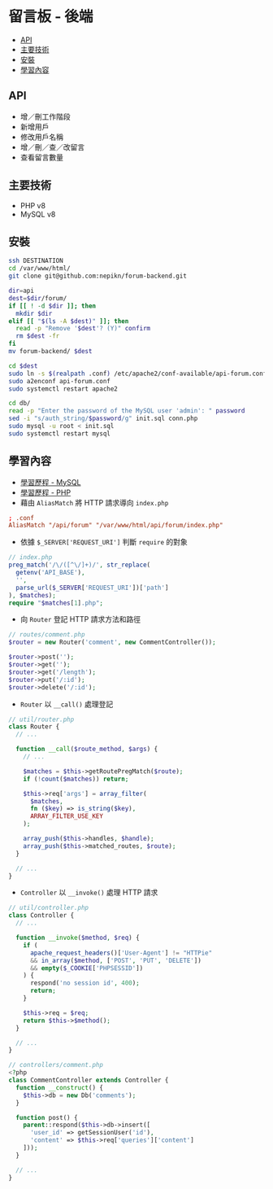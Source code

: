# 留言板 - 後端

- [API](#api)
- [主要技術](#主要技術)
- [安裝](#安裝)
- [學習內容](#學習內容)

## API

- 增／刪工作階段
- 新增用戶
- 修改用戶名稱
- 增／刪／查／改留言
- 查看留言數量

## 主要技術

- PHP v8
- MySQL v8

## 安裝

```bash
ssh DESTINATION
cd /var/www/html/
git clone git@github.com:nepikn/forum-backend.git

dir=api
dest=$dir/forum/
if [[ ! -d $dir ]]; then
  mkdir $dir
elif [[ "$(ls -A $dest)" ]]; then
  read -p "Remove '$dest'? (Y)" confirm
  rm $dest -fr
fi
mv forum-backend/ $dest

cd $dest
sudo ln -s $(realpath .conf) /etc/apache2/conf-available/api-forum.conf
sudo a2enconf api-forum.conf
sudo systemctl restart apache2

cd db/
read -p "Enter the password of the MySQL user 'admin': " password
sed -i "s/auth_string/$password/g" init.sql conn.php
sudo mysql -u root < init.sql
sudo systemctl restart mysql
```

## 學習內容

- [學習歷程 - MySQL](https://hackmd.io/IGSwDtGbShqUfFx2O1djTQ?view)
- [學習歷程 - PHP](https://hackmd.io/brEuH5vtReOs5fh8_X7L6A?view)
- 藉由 `AliasMatch` 將 HTTP 請求導向 `index.php`

```conf
; .conf
AliasMatch "/api/forum" "/var/www/html/api/forum/index.php"
```

- 依據 `$_SERVER['REQUEST_URI']` 判斷 `require` 的對象

```php
// index.php
preg_match('/\/([^\/]+)/', str_replace(
  getenv('API_BASE'),
  '',
  parse_url($_SERVER['REQUEST_URI'])['path']
), $matches);
require "$matches[1].php";
```

- 向 `Router` 登記 HTTP 請求方法和路徑

```php
// routes/comment.php
$router = new Router('comment', new CommentController());

$router->post('');
$router->get('');
$router->get('/length');
$router->put('/:id');
$router->delete('/:id');
```

- `Router` 以 `__call()` 處理登記

```php
// util/router.php
class Router {
  // ...

  function __call($route_method, $args) {
    // ...

    $matches = $this->getRoutePregMatch($route);
    if (!count($matches)) return;

    $this->req['args'] = array_filter(
      $matches,
      fn ($key) => is_string($key),
      ARRAY_FILTER_USE_KEY
    );

    array_push($this->handles, $handle);
    array_push($this->matched_routes, $route);
  }

  // ...
}
```

- `Controller` 以 `__invoke()` 處理 HTTP 請求

```php
// util/controller.php
class Controller {
  // ...

  function __invoke($method, $req) {
    if (
      apache_request_headers()['User-Agent'] != "HTTPie"
      && in_array($method, ['POST', 'PUT', 'DELETE'])
      && empty($_COOKIE['PHPSESSID'])
    ) {
      respond('no session id', 400);
      return;
    }

    $this->req = $req;
    return $this->$method();
  }

  // ...
}
```

```php
// controllers/comment.php
<?php
class CommentController extends Controller {
  function __construct() {
    $this->db = new Db('comments');
  }

  function post() {
    parent::respond($this->db->insert([
      'user_id' => getSessionUser('id'),
      'content' => $this->req['queries']['content']
    ]));
  }

  // ...
}
```
